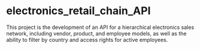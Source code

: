 # electronics_retail_chain_API
This project is the development of an API for a hierarchical electronics sales network, including vendor, product, and employee models, as well as the ability to filter by country and access rights for active employees.

